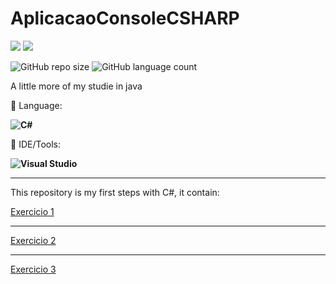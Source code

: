 # AplicacaoConsoleCSHARP

<p align="left">

  <a href="https://www.linkedin.com/in/vin%C3%ADcius-valle-beraldo-9b85a2208/" alt="Linkedin">
  <img src="https://img.shields.io/badge/-Linkedin-0e76a8?style=flat-square&logo=Linkedin&logoColor=white&link=" /></a>

  <a href="https://www.instagram.com/marquis_cthulhu_styles/" alt="Instagram">
  <img src="https://img.shields.io/badge/-Instagram-DF0174?style=flat-square&labelColor=DF0174&logo=instagram&logoColor=white&link=LINK-DO-SEU-INSTAGRAM"/></a>
</p>  

![GitHub repo size](https://img.shields.io/github/repo-size/VitorDietrich-Coder/AplicacaoConsoleCSHARP?style=for-the-badge)
![GitHub language count](https://img.shields.io/github/languages/count/VitorDietrich-Coder/AplicacaoConsoleCSHARP?style=for-the-badge)

A little more of my studie in java

<p align="left">
  🦄 Language: <strong> 
  
  ![C#](https://img.shields.io/badge/C%23-239120?style=for-the-badge&logo=c-sharp&logoColor=white)
  </strong>
</p>

<p align="left">
  💼 IDE/Tools: <strong>
  
  ![Visual Studio](https://img.shields.io/badge/Visual_Studio-5C2D91?style=for-the-badge&logo=visual%20studio&logoColor=white)
  
  </strong>
</p>
<hr>

This repository is my first steps with C#, it contain:

[Exercicio 1](https://github.com/VitorDietrich-Coder/AplicacaoConsoleCSHARP/blob/main/Funções/Exercicio1%20Funcões)
<br>
<hr>

[Exercicio 2](https://github.com/VitorDietrich-Coder/AplicacaoConsoleCSHARP/blob/main/Funções/Exercicio2%20Funções)
<br>
<hr>

[Exercicio 3](https://github.com/VitorDietrich-Coder/AplicacaoConsoleCSHARP/blob/main/Funções/Exercicio3%20Funções)
